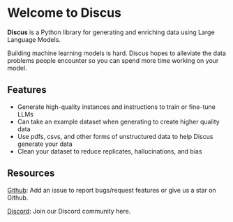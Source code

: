# Welcome to Discus

**Discus** is a Python library for generating and enriching data using Large Language Models.

Building machine learning models is hard. Discus hopes to alleviate the data problems people encounter so you can spend more time working on your model.

## Features

* Generate high-quality instances and instructions to train or fine-tune LLMs
* Can take an example dataset when generating to create higher quality data
* Use pdfs, csvs, and other forms of unstructured data to help Discus generate your data
* Clean your dataset to reduce replicates, hallucinations, and bias

## Resources

[Github](https://github.com/discus-labs/discus): Add an issue to report bugs/request features or give us a star on Github.

<a href="https://discord.gg/t6ADqBKrdZ" target="_blank">Discord</a>: Join our Discord community here.
